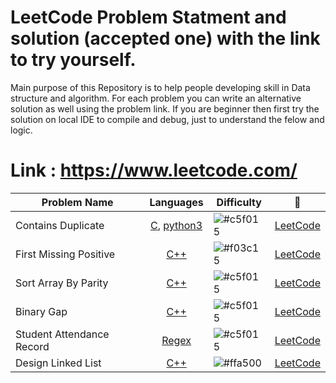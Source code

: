 # LeetCode Problem Statment and solution (accepted one) with the link to try yourself. 
Main purpose of this Repository is to help people developing skill in Data structure and algorithm. For each problem you can write an alternative solution as well using the problem link. If you are beginner then first try the solution on local IDE to compile and debug, just to understand the felow and logic.

# Link : https://www.leetcode.com/

| Problem Name             | Languages           | Difficulty | :link:    | 
| ------------------------ |:-------------------:| ---------- |:-----:    |
| Contains Duplicate  | [C](https://github.com/shyamgupta200385/LeetCode/tree/main/C/Contains_Duplicate.c), [python3](https://github.com/shyamgupta200385/LeetCode/tree/main/python3/Contains_Duplicate.py)|![#c5f015](https://via.placeholder.com/15/c5f015/000000?text=+) | [LeetCode](https://leetcode.com/problems/contains-duplicate) |
| First Missing Positive | [C++](https://github.com/shyamgupta200385/LeetCode/tree/main/C++/First_Missing_Positive.cpp) | ![#f03c15](https://via.placeholder.com/15/f03c15/000000?text=+) | [LeetCode](https://leetcode.com/problems/first-missing-positive) |
| Sort Array By Parity | [C++](https://github.com/shyamgupta200385/LeetCode/tree/main/C++/Sort_Array_By_Parity.cpp) | ![#c5f015](https://via.placeholder.com/15/c5f015/000000?text=+) | [LeetCode](https://leetcode.com/problems/sort-array-by-parity)|
| Binary Gap | [C++](https://github.com/shyamgupta200385/LeetCode/tree/main/C++/Binary_Gap.cpp) | ![#c5f015](https://via.placeholder.com/15/c5f015/000000?text=+) | [LeetCode](https://leetcode.com/problems/binary-gap) |
| Student Attendance Record | [Regex](https://github.com/shyamgupta200385/LeetCode/tree/main/Regex/Student_Attendance_Record.py) |  ![#c5f015](https://via.placeholder.com/15/c5f015/000000?text=+) | [LeetCode](https://leetcode.com/problems/student-attendance-record-i) |
| Design Linked List | [C++](https://github.com/shyamgupta200385/LeetCode/tree/main/C++/Design_Linked_List.cpp) | ![#ffa500](https://via.placeholder.com/15/ffa500/000000?text=+) | [LeetCode](https://leetcode.com/problems/design-linked-list) |
